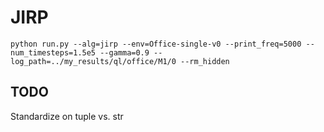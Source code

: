 # JIRP

`python run.py --alg=jirp --env=Office-single-v0 --print_freq=5000 --num_timesteps=1.5e5 --gamma=0.9 --log_path=../my_results/ql/office/M1/0 --rm_hidden`

## TODO

Standardize on tuple vs. str
